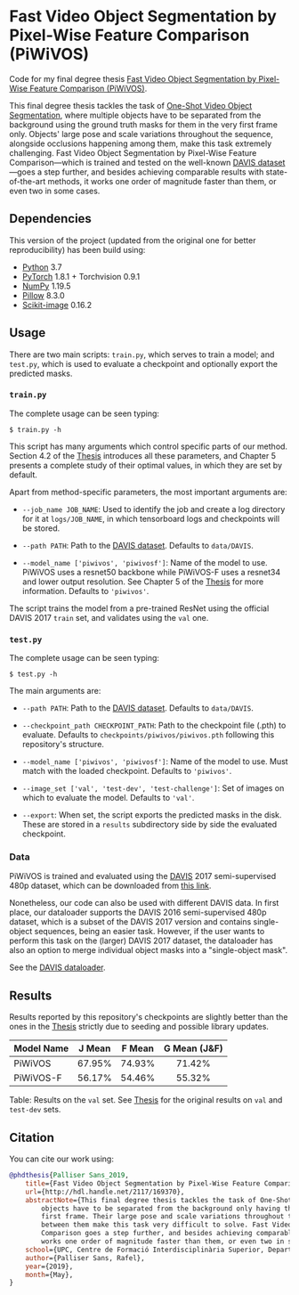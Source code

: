 # Fast Video Object Segmentation by Pixel-Wise Feature Comparison (PiWiVOS)

Code for my final degree thesis [Fast Video Object Segmentation by Pixel-Wise Feature Comparison (PiWiVOS)][thesis].

This final degree thesis tackles the task of [One-Shot Video Object Segmentation][davis], where multiple objects have to
be separated from the background using the ground truth masks for them in the very first frame only. Objects' large pose
and scale variations throughout the sequence, alongside occlusions happening among them, make this task extremely
challenging. Fast Video Object Segmentation by Pixel-Wise Feature Comparison&mdash;which is trained and tested on the
well-known [DAVIS dataset][davis]&mdash;goes a step further, and besides achieving comparable results with
state-of-the-art methods, it works one order of magnitude faster than them, or even two in some cases.

## Dependencies

This version of the project (updated from the original one for better reproducibility) has been build using:

- [Python][python] 3.7
- [PyTorch][pytorch] 1.8.1 + Torchvision 0.9.1
- [NumPy][numpy] 1.19.5
- [Pillow][pil] 8.3.0
- [Scikit-image][scikit-image] 0.16.2

## Usage

There are two main scripts: `train.py`, which serves to train a model; and `test.py`, which is used to evaluate a
checkpoint and optionally export the predicted masks.

### `train.py`

The complete usage can be seen typing:

```
$ train.py -h
```

This script has many arguments which control specific parts of our method. Section 4.2 of the [Thesis][thesis]
introduces all these parameters, and Chapter 5 presents a complete study of their optimal values, in which they are set
by default.

Apart from method-specific parameters, the most important arguments are:

- `--job_name JOB_NAME`: Used to identify the job and create a log directory for it at `logs/JOB_NAME`, in which
  tensorboard logs and checkpoints will be stored.

- `--path PATH`: Path to the [DAVIS dataset][davis]. Defaults to `data/DAVIS`.
- `--model_name ['piwivos', 'piwivosf']`: Name of the model to use. PiWiVOS uses a resnet50 backbone while PiWiVOS-F
  uses a resnet34 and lower output resolution. See Chapter 5 of the [Thesis][thesis] for more information. Defaults to
  `'piwivos'`.

The script trains the model from a pre-trained ResNet using the official DAVIS 2017 `train` set, and validates using
the `val` one.

### `test.py`

The complete usage can be seen typing:

```
$ test.py -h
```

The main arguments are:

- `--path PATH`: Path to the [DAVIS dataset][davis]. Defaults to `data/DAVIS`.
- `--checkpoint_path CHECKPOINT_PATH`: Path to the checkpoint file (.pth) to evaluate. Defaults to
  `checkpoints/piwivos/piwivos.pth` following this repository's structure.

- `--model_name ['piwivos', 'piwivosf']`: Name of the model to use. Must match with the loaded checkpoint. Defaults
  to `'piwivos'`.

- `--image_set ['val', 'test-dev', 'test-challenge']`: Set of images on which to evaluate the model. Defaults to `'val'`.

- `--export`: When set, the script exports the predicted masks in the disk. These are stored in a `results`
  subdirectory side by side the evaluated checkpoint.

### Data

PiWiVOS is trained and evaluated using the [DAVIS][davis] 2017 semi-supervised 480p dataset, which can be downloaded
from [this link][davisd].

Nonetheless, our code can also be used with different DAVIS data. In first place, our dataloader supports the 
DAVIS 2016 semi-supervised 480p dataset, which is a subset of the DAVIS 2017 version and contains 
single-object sequences, being an easier task. However, if the user wants to perform this task on the (larger) DAVIS 
2017 dataset, the dataloader has also an option to merge individual object masks into a "single-object mask".

See the [DAVIS dataloader][dataloader].

## Results

Results reported by this repository's checkpoints are slightly better than the ones in the [Thesis][thesis] 
strictly due to seeding and possible library updates.

| Model Name | J Mean | F Mean | G Mean (J&F)|
| --- | :---: | :---: | :---: |
|PiWiVOS|67.95%|74.93%|71.42%|
|PiWiVOS-F|56.17%|54.46%|55.32%|

<!---|PiWiVOS (single-object)|76.71%|78.55%|77.63%|--->
Table: Results on the `val` set. See [Thesis][thesis] for the original results on `val` and `test-dev` sets. 




## Citation
You can cite our work using:

```bibtex
@phdthesis{Palliser Sans_2019,
	title={Fast Video Object Segmentation by Pixel-Wise Feature Comparison},
	url={http://hdl.handle.net/2117/169370},
	abstractNote={This final degree thesis tackles the task of One-Shot Video Object Segmentation, where multiple
	    objects have to be separated from the background only having the ground truth masks for them in the very 
	    first frame. Their large pose and scale variations throughout the sequence, and the occlusions happening 
	    between them make this task very difficult to solve. Fast Video Object Segmentation by Pixel-Wise Feature 
	    Comparison goes a step further, and besides achieving comparable results with state-of-the-art methods, it 
	    works one order of magnitude faster than them, or even two in some cases.},
	school={UPC, Centre de Formació Interdisciplinària Superior, Departament de Teoria del Senyal i Comunicacions},
	author={Palliser Sans, Rafel},
	year={2019},
	month={May},
}
```

[python]: https://www.python.org/

[pytorch]: https://pytorch.org/

[numpy]: https://numpy.org/

[pil]: https://pillow.readthedocs.io/en/latest/index.html

[scikit-image]: https://scikit-image.org/

[thesis]: http://hdl.handle.net/2117/169370

[davis]: https://davischallenge.org/

[davisd]: https://davischallenge.org/davis2017/code.html

[dataloader]: dataloaders/davis.py
